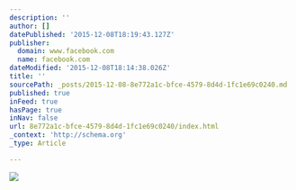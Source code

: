 ```yaml
---
description: ''
author: []
datePublished: '2015-12-08T18:19:43.127Z'
publisher:
  domain: www.facebook.com
  name: facebook.com
dateModified: '2015-12-08T18:14:38.026Z'
title: ''
sourcePath: _posts/2015-12-08-8e772a1c-bfce-4579-8d4d-1fc1e69c0240.md
published: true
inFeed: true
hasPage: true
inNav: false
url: 8e772a1c-bfce-4579-8d4d-1fc1e69c0240/index.html
_context: 'http://schema.org'
_type: Article

---
```

![](https://scontent-arn2-1.xx.fbcdn.net/hphotos-xpf1/t31.0-8/12339132_849489798503427_7165145227248533513_o.jpg)